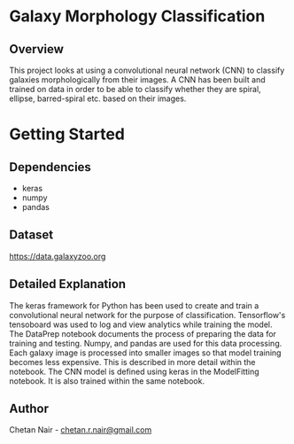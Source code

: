 # Galaxy Morphology Classification

## Overview
This project looks at using a convolutional neural network (CNN) to classify galaxies morphologically from their images. A CNN has been built and trained on data in order to be able to classify whether they are spiral, ellipse, barred-spiral etc. based on their images. 

# Getting Started
## Dependencies
* keras 
* numpy 
* pandas

## Dataset
https://data.galaxyzoo.org

## Detailed Explanation
The keras framework for Python has been used to create and train a convolutional neural network for the purpose of classification. Tensorflow's tensoboard was used to log and view analytics while training the model. The DataPrep notebook documents the process of preparing the data for training and testing. Numpy, and pandas are used for this data processing. Each galaxy image is processed into smaller images so that model training becomes less expensive. This is described in more detail within the notebook.
The CNN model is defined using keras in the ModelFitting notebook. It is also trained within the same notebook.

## Author
Chetan Nair - chetan.r.nair@gmail.com
